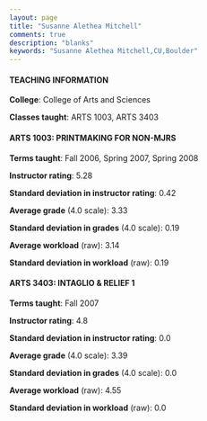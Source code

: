 ```yaml
---
layout: page
title: "Susanne Alethea Mitchell" 
comments: true
description: "blanks"
keywords: "Susanne Alethea Mitchell,CU,Boulder"
---
```

<head>
<script src="https://ajax.googleapis.com/ajax/libs/jquery/2.1.3/jquery.min.js"></script>
<script src="https://dl.dropboxusercontent.com/s/pc42nxpaw1ea4o9/highcharts.js?dl=0"></script>
<!-- <script src="../assets/js/highcharts.js"></script> -->
<style type="text/css">@font-face {
	font-family: "Bebas Neue";
	src: url(https://www.filehosting.org/file/details/544349/BebasNeue Regular.otf) format("opentype");
	}
	h1.Bebas { 
		font-family: "Bebas Neue", Verdana, Tahoma;
	}
</style>
</head>
	   
#### TEACHING INFORMATION

**College**: College of Arts and Sciences

**Classes taught**: ARTS 1003, ARTS 3403

#### ARTS 1003: PRINTMAKING FOR NON-MJRS

**Terms taught**: Fall 2006, Spring 2007, Spring 2008

**Instructor rating**: 5.28

**Standard deviation in instructor rating**: 0.42

**Average grade** (4.0 scale): 3.33

**Standard deviation in grades** (4.0 scale): 0.19

**Average workload** (raw): 3.14

**Standard deviation in workload** (raw): 0.19

#### ARTS 3403: INTAGLIO & RELIEF 1

**Terms taught**: Fall 2007

**Instructor rating**: 4.8

**Standard deviation in instructor rating**: 0.0

**Average grade** (4.0 scale): 3.39

**Standard deviation in grades** (4.0 scale): 0.0

**Average workload** (raw): 4.55

**Standard deviation in workload** (raw): 0.0

